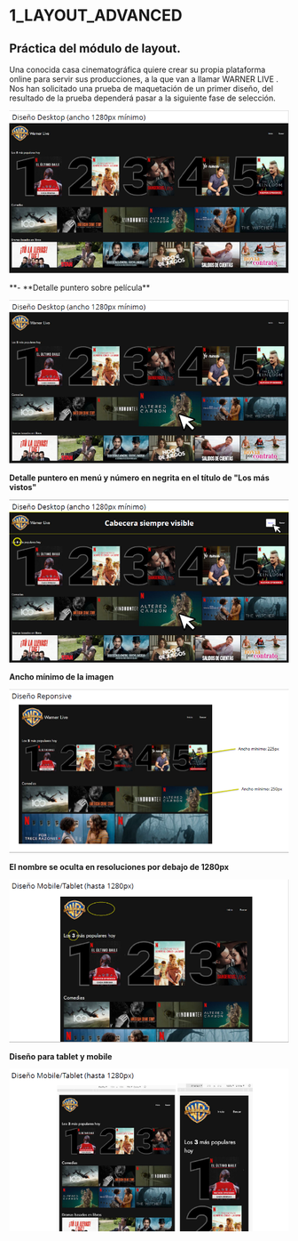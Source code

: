 # 1_LAYOUT_ADVANCED

## Práctica del módulo de layout.

Una conocida casa cinematográfica quiere crear su propia plataforma online para servir sus producciones, a la que van a llamar WARNER LIVE .
Nos han solicitado una prueba de maquetación de un primer diseño, del resultado de la prueba dependerá pasar a la siguiente fase de selección.

![img01](assets/readmeImg/01.png)

**- **Detalle puntero sobre película\*\*

![img02](assets/readmeImg/02.png)

**Detalle puntero en menú y número en negrita en el título de "Los más vistos"**

![img03](assets/readmeImg/03.png)

**Ancho mínimo de la imagen**

![img04](assets/readmeImg/04.png)

**El nombre se oculta en resoluciones por debajo de 1280px**

![img05](assets/readmeImg/05.png)

**Diseño para tablet y mobile**

![img06](assets/readmeImg/06.png)
